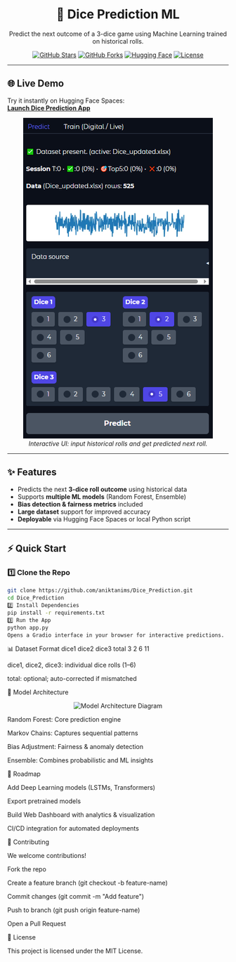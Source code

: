 <h1 align="center">🎲 Dice Prediction ML</h1>

<p align="center">
  Predict the next outcome of a 3-dice game using Machine Learning trained on historical rolls.
</p>

<p align="center">
  <a href="https://github.com/aniktanims/Dice_Prediction/stargazers"><img src="https://img.shields.io/github/stars/aniktanims/Dice_Prediction?style=social" alt="GitHub Stars"></a>
  <a href="https://github.com/aniktanims/Dice_Prediction/network/members"><img src="https://img.shields.io/github/forks/aniktanims/Dice_Prediction?style=social" alt="GitHub Forks"></a>
  <a href="https://huggingface.co/spaces/aniktanims/Dice_Prediction_MTA"><img src="https://img.shields.io/badge/🤗-Hugging%20Face-blue" alt="Hugging Face"></a>
  <a href="https://github.com/aniktanims/Dice_Prediction/blob/main/LICENSE"><img src="https://img.shields.io/github/license/aniktanims/Dice_Prediction" alt="License"></a>
</p>

---

## 🌐 Live Demo
Try it instantly on Hugging Face Spaces:  
[**Launch Dice Prediction App**](https://huggingface.co/spaces/aniktanims/Dice_Prediction_MTA)

<p align="center">
  <img src="ui.PNG" alt="App UI Screenshot">
  <br>
  <i>Interactive UI: input historical rolls and get predicted next roll.</i>
</p>

---

## ✨ Features

- Predicts the next **3-dice roll outcome** using historical data  
- Supports **multiple ML models** (Random Forest, Ensemble)  
- **Bias detection & fairness metrics** included  
- **Large dataset** support for improved accuracy  
- **Deployable** via Hugging Face Spaces or local Python script  

---

## ⚡ Quick Start

### 1️⃣ Clone the Repo
```bash
git clone https://github.com/aniktanims/Dice_Prediction.git
cd Dice_Prediction
2️⃣ Install Dependencies
pip install -r requirements.txt
3️⃣ Run the App
python app.py
Opens a Gradio interface in your browser for interactive predictions.
```
📊 Dataset Format
dice1	dice2	dice3	total
3	2	6	11

dice1, dice2, dice3: individual dice rolls (1–6)

total: optional; auto-corrected if mismatched

🧠 Model Architecture
<p align="center"> <img src="docs/model-architecture.png" alt="Model Architecture Diagram" width="650"> </p>

Random Forest: Core prediction engine

Markov Chains: Captures sequential patterns

Bias Adjustment: Fairness & anomaly detection

Ensemble: Combines probabilistic and ML insights

🚀 Roadmap

 Add Deep Learning models (LSTMs, Transformers)

 Export pretrained models

 Build Web Dashboard with analytics & visualization

 CI/CD integration for automated deployments

🤝 Contributing

We welcome contributions!

Fork the repo

Create a feature branch (git checkout -b feature-name)

Commit changes (git commit -m "Add feature")

Push to branch (git push origin feature-name)

Open a Pull Request

📜 License

This project is licensed under the MIT License.
